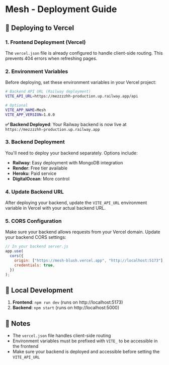 # Mesh - Deployment Guide

## 🚀 Deploying to Vercel

### 1. Frontend Deployment (Vercel)

The `vercel.json` file is already configured to handle client-side routing. This prevents 404 errors when refreshing pages.

### 2. Environment Variables

Before deploying, set these environment variables in your Vercel project:

```bash
# Backend API URL (Railway deployment)
VITE_API_URL=https://mezzzzhh-production.up.railway.app/api

# Optional
VITE_APP_NAME=Mesh
VITE_APP_VERSION=1.0.0
```

**✅ Backend Deployed**: Your Railway backend is now live at `https://mezzzzhh-production.up.railway.app`

### 3. Backend Deployment

You'll need to deploy your backend separately. Options include:

- **Railway**: Easy deployment with MongoDB integration
- **Render**: Free tier available
- **Heroku**: Paid service
- **DigitalOcean**: More control

### 4. Update Backend URL

After deploying your backend, update the `VITE_API_URL` environment variable in Vercel with your actual backend URL.

### 5. CORS Configuration

Make sure your backend allows requests from your Vercel domain. Update your backend CORS settings:

```javascript
// In your backend server.js
app.use(
  cors({
    origin: ["https://mesh-blush.vercel.app", "http://localhost:5173"],
    credentials: true,
  })
);
```

## 🔧 Local Development

1. **Frontend**: `npm run dev` (runs on http://localhost:5173)
2. **Backend**: `npm start` (runs on http://localhost:5000)

## 📝 Notes

- The `vercel.json` file handles client-side routing
- Environment variables must be prefixed with `VITE_` to be accessible in the frontend
- Make sure your backend is deployed and accessible before setting the `VITE_API_URL`

